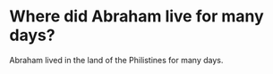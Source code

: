 # Where did Abraham live for many days?

Abraham lived in the land of the Philistines for many days.
